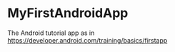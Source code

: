 # MyFirstAndroidApp
The Android tutorial app as in https://developer.android.com/training/basics/firstapp
